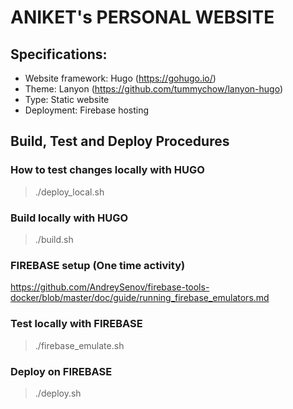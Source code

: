 # ANIKET's PERSONAL WEBSITE 

## Specifications: 
- Website framework: Hugo (https://gohugo.io/)
- Theme: Lanyon (https://github.com/tummychow/lanyon-hugo)
- Type: Static website
- Deployment: Firebase hosting  

## Build, Test and Deploy Procedures

### How to test changes locally with HUGO

> ./deploy_local.sh

### Build locally with HUGO

> ./build.sh

### FIREBASE setup (One time activity)
https://github.com/AndreySenov/firebase-tools-docker/blob/master/doc/guide/running_firebase_emulators.md 

### Test locally with FIREBASE

> ./firebase_emulate.sh

### Deploy on FIREBASE

> ./deploy.sh
